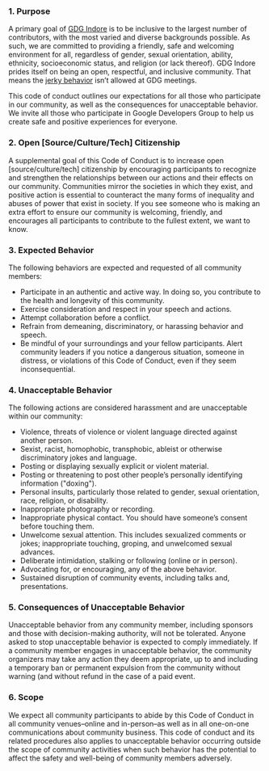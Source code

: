 ### 1. Purpose

A primary goal of [GDG Indore](https://gdgindore.in/) is to be inclusive to the largest number of contributors, with the most varied and diverse backgrounds possible. As such, we are committed to providing a friendly, safe and welcoming environment for all, regardless of gender, sexual orientation, ability, ethnicity, socioeconomic status, and religion (or lack thereof).
GDG Indore prides itself on being an open, respectful, and inclusive community. That means the [jerky behavior](https://meta.wikimedia.org/wiki/Don%27t_be_a_jerk) isn’t allowed at GDG meetings.

This code of conduct outlines our expectations for all those who participate in our community, as well as the consequences for unacceptable behavior.
We invite all those who participate in Google Developers Group to help us create safe and positive experiences for everyone.

### 2. Open [Source/Culture/Tech] Citizenship

A supplemental goal of this Code of Conduct is to increase open [source/culture/tech] citizenship by encouraging participants to recognize and strengthen the relationships between our actions and their effects on our community. Communities mirror the societies in which they exist, and positive action is essential to counteract the many forms of inequality and abuses of power that exist in society. If you see someone who is making an extra effort to ensure our community is welcoming, friendly, and encourages all participants to contribute to the fullest extent, we want to know.

### 3. Expected Behavior

The following behaviors are expected and requested of all community members:

- Participate in an authentic and active way. In doing so, you contribute to the health and longevity of this community.
- Exercise consideration and respect in your speech and actions.
- Attempt collaboration before a conflict.
- Refrain from demeaning, discriminatory, or harassing behavior and speech.
- Be mindful of your surroundings and your fellow participants. Alert community leaders if you notice a dangerous situation, someone in distress, or violations of this Code of Conduct, even if they seem inconsequential.

### 4. Unacceptable Behavior

The following actions are considered harassment and are unacceptable within our community:

- Violence, threats of violence or violent language directed against another person.
- Sexist, racist, homophobic, transphobic, ableist or otherwise discriminatory jokes and language.
- Posting or displaying sexually explicit or violent material.
- Posting or threatening to post other people’s personally identifying information ("doxing").
- Personal insults, particularly those related to gender, sexual orientation, race, religion, or disability.
- Inappropriate photography or recording.
- Inappropriate physical contact. You should have someone’s consent before touching them.
- Unwelcome sexual attention. This includes sexualized comments or jokes; inappropriate touching, groping, and unwelcomed sexual advances.
- Deliberate intimidation, stalking or following (online or in person).
- Advocating for, or encouraging, any of the above behavior.
- Sustained disruption of community events, including talks and, presentations.

###  5. Consequences of Unacceptable Behavior

Unacceptable behavior from any community member, including sponsors and those with decision-making authority, will not be tolerated.
Anyone asked to stop unacceptable behavior is expected to comply immediately.
If a community member engages in unacceptable behavior, the community organizers may take any action they deem appropriate, up to and including a temporary ban or permanent expulsion from the community without warning (and without refund in the case of a paid event.

### 6. Scope

We expect all community participants to abide by this Code of Conduct in all community venues–online and in-person–as well as in all one-on-one communications about community business. This code of conduct and its related procedures also applies to unacceptable behavior occurring outside the scope of community activities when such behavior has the potential to affect the safety and well-being of community members adversely.
